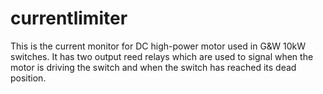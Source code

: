 currentlimiter
==============

This is the current monitor for DC high-power motor used in G&W 10kW switches. It
has two output reed relays which are used to signal when the motor is driving the
switch and when the switch has reached its dead position.
